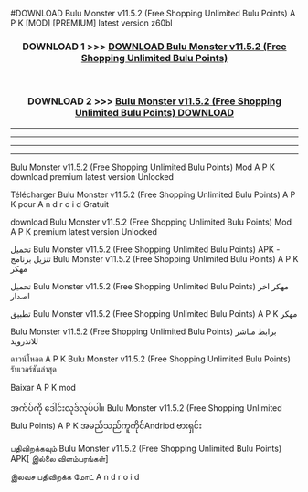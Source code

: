 #DOWNLOAD Bulu Monster  v11.5.2 (Free Shopping Unlimited Bulu Points) A P K [MOD] [PREMIUM] latest version z60bl



<div align="center">

<h3>DOWNLOAD 1 >>> <a href="https://teeasianyam.web.app?sq=Bulu Monster  v11.5.2 (Free Shopping Unlimited Bulu Points)">DOWNLOAD Bulu Monster  v11.5.2 (Free Shopping Unlimited Bulu Points) </a></h3><br>

<h3>DOWNLOAD 2 >>> <a href="https://teeasianyam.web.app?sq=Bulu Monster  v11.5.2 (Free Shopping Unlimited Bulu Points) ">Bulu Monster  v11.5.2 (Free Shopping Unlimited Bulu Points)  DOWNLOAD </a></h3>

</div>


----------------------------------------------------------

----------------------------------------------------------

----------------------------------------------------------

----------------------------------------------------------


Bulu Monster  v11.5.2 (Free Shopping Unlimited Bulu Points)  Mod A P K download premium latest version Unlocked

Télécharger Bulu Monster  v11.5.2 (Free Shopping Unlimited Bulu Points)  A P K pour A n d r o i d Gratuit

download Bulu Monster  v11.5.2 (Free Shopping Unlimited Bulu Points)  Mod A P K premium latest version Unlocked

تحميل Bulu Monster  v11.5.2 (Free Shopping Unlimited Bulu Points)  APK - تنزيل برنامج Bulu Monster  v11.5.2 (Free Shopping Unlimited Bulu Points)  A P K مهكر

تحميل Bulu Monster  v11.5.2 (Free Shopping Unlimited Bulu Points)  مهكر اخر اصدار

تطبيق Bulu Monster  v11.5.2 (Free Shopping Unlimited Bulu Points)  A P K مهكر

Bulu Monster  v11.5.2 (Free Shopping Unlimited Bulu Points)  برابط مباشر للاندرويد

ดาวน์โหลด A P K Bulu Monster  v11.5.2 (Free Shopping Unlimited Bulu Points)  รับเวอร์ชันล่าสุด

Baixar A P K mod

အက်ပ်ကို ဒေါင်းလုဒ်လုပ်ပါ။ Bulu Monster  v11.5.2 (Free Shopping Unlimited Bulu Points)  A P K အမည်သည်ကူကိုင်Andriod ဗားရှင်း

பதிவிறக்கவும் Bulu Monster  v11.5.2 (Free Shopping Unlimited Bulu Points)  APK[ இல்லை விளம்பரங்கள்] 
 
இலவச பதிவிறக்க மோட் A n d r o i d



